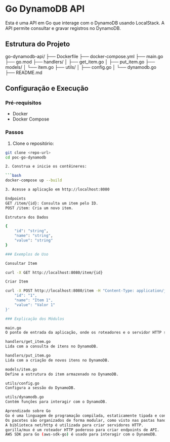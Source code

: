 # Go DynamoDB API

Esta é uma API em Go que interage com o DynamoDB usando LocalStack. A API permite consultar e gravar registros no DynamoDB.

## Estrutura do Projeto

go-dynamodb-api/
├── Dockerfile
├── docker-compose.yml
├── main.go
├── go.mod
├── handlers/
│ ├── get_item.go
│ ├── put_item.go
├── models/
│ └── item.go
├── utils/
│ ├── config.go
│ └── dynamodb.go
├── README.md


## Configuração e Execução

### Pré-requisitos

- Docker
- Docker Compose

### Passos

1. Clone o repositório:

```bash
git clone <repo-url>
cd poc-go-dynamodb

2. Construa e inicie os contêineres:

```bash
docker-compose up --build

3. Acesse a aplicação em http://localhost:8080

Endpoints
GET /item/{id}: Consulta um item pelo ID.
POST /item: Cria um novo item.

Estrutura dos Dados

{
    "id": "string",
    "name": "string",
    "value": "string"
}

### Exemplos de Uso

Consultar Item

curl -X GET http://localhost:8080/item/{id}

Criar Item

curl -X POST http://localhost:8080/item -H "Content-Type: application/json" -d '{
    "id": "1",
    "name": "Item 1",
    "value": "Valor 1"
}'

### Explicação dos Módulos

main.go
O ponto de entrada da aplicação, onde os roteadores e o servidor HTTP são configurados.

handlers/get_item.go
Lida com a consulta de itens no DynamoDB.

handlers/put_item.go
Lida com a criação de novos itens no DynamoDB.

models/item.go
Define a estrutura do item armazenado no DynamoDB.

utils/config.go
Configura a sessão do DynamoDB.

utils/dynamodb.go
Contém funções para interagir com o DynamoDB.

Aprendizado sobre Go
Go é uma linguagem de programação compilada, estaticamente tipada e conhecida por sua simplicidade e eficiência.
Os pacotes são organizados de forma modular, como visto nas pastas handlers, models e utils.
A biblioteca net/http é utilizada para criar servidores HTTP.
gorilla/mux é um roteador HTTP poderoso para criar endpoints de API.
AWS SDK para Go (aws-sdk-go) é usado para interagir com o DynamoDB.

